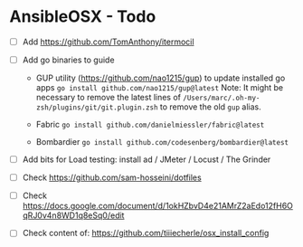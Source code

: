 # AnsibleOSX - Todo

* [ ] Add https://github.com/TomAnthony/itermocil

* [ ] Add go binaries to guide

  * GUP utility (https://github.com/nao1215/gup) to update installed go apps
    `go install github.com/nao1215/gup@latest`
    Note: It might be necessary to remove the latest lines of `/Users/marc/.oh-my-zsh/plugins/git/git.plugin.zsh` to remove the old `gup` alias.

  * Fabric
    `go install github.com/danielmiessler/fabric@latest`

  * Bombardier
    `go install github.com/codesenberg/bombardier@latest`

* [ ] Add bits for Load testing: install ad / JMeter / Locust / The Grinder

* [ ] Check https://github.com/sam-hosseini/dotfiles

* [ ] Check https://docs.google.com/document/d/1okHZbvD4e21AMrZ2aEdo12fH6OqRJ0v4n8WD1q8eSq0/edit

* [ ] Check content of: https://github.com/tiiiecherle/osx_install_config
